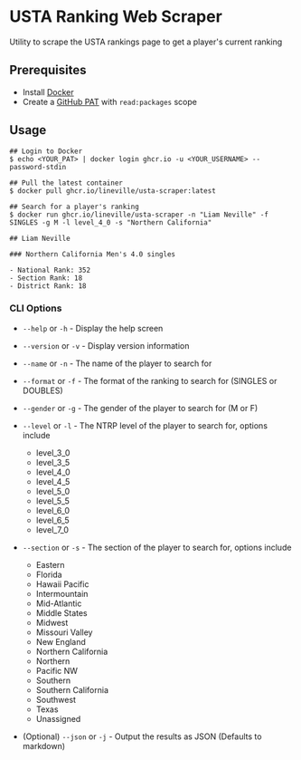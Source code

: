 # USTA Ranking Web Scraper

Utility to scrape the USTA rankings page to get a player's current ranking

## Prerequisites

- Install [Docker](https://docs.docker.com/get-docker/)
- Create a [GitHub PAT](https://docs.github.com/en/authentication/keeping-your-account-and-data-secure/creating-a-personal-access-token) with `read:packages` scope

## Usage

```console
## Login to Docker
$ echo <YOUR_PAT> | docker login ghcr.io -u <YOUR_USERNAME> --password-stdin

## Pull the latest container
$ docker pull ghcr.io/lineville/usta-scraper:latest

## Search for a player's ranking
$ docker run ghcr.io/lineville/usta-scraper -n "Liam Neville" -f SINGLES -g M -l level_4_0 -s "Northern California"

## Liam Neville

### Northern California Men's 4.0 singles

- National Rank: 352
- Section Rank: 18
- District Rank: 18
```

### CLI Options

- `--help` or `-h` - Display the help screen
- `--version` or `-v` - Display version information
- `--name` or `-n` - The name of the player to search for
- `--format` or `-f` - The format of the ranking to search for (SINGLES or DOUBLES)
- `--gender` or `-g` - The gender of the player to search for (M or F)
- `--level` or `-l` - The NTRP level of the player to search for, options include

  - level_3_0
  - level_3_5
  - level_4_0
  - level_4_5
  - level_5_0
  - level_5_5
  - level_6_0
  - level_6_5
  - level_7_0

- `--section` or `-s` - The section of the player to search for, options include

  - Eastern
  - Florida
  - Hawaii Pacific
  - Intermountain
  - Mid-Atlantic
  - Middle States
  - Midwest
  - Missouri Valley
  - New England
  - Northern California
  - Northern
  - Pacific NW
  - Southern
  - Southern California
  - Southwest
  - Texas
  - Unassigned

- (Optional) `--json` or `-j` - Output the results as JSON (Defaults to markdown)
